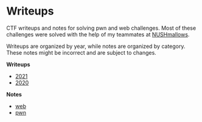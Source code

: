 # Writeups
CTF writeups and notes for solving pwn and web challenges. Most of these challenges were solved with the help of my teammates at [NUSHmallows](https://ctftime.org/team/122289).

Writeups are organized by year, while notes are organized by category. These notes might be incorrect and are subject to changes.

**Writeups**

- [2021](2021)
- [2020](2020)

**Notes**

- [web](notes/web)
- [pwn](notes/pwn)

